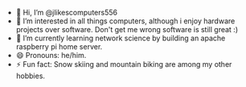- 👋 Hi, I’m @jlikescomputers556
- 👀 I’m interested in all things computers, although i enjoy hardware projects over software. Don't get me wrong software is still great :)
- 🌱 I’m currently learning network science by building an apache raspberry pi home server. 
- 😄 Pronouns: he/him.
- ⚡ Fun fact: Snow skiing and mountain biking are among my other hobbies.

<!---
jlikescomputers556/jlikescomputers556 is a ✨ special ✨ repository because its `README.md` (this file) appears on your GitHub profile.
You can click the Preview link to take a look at your changes.
--->
